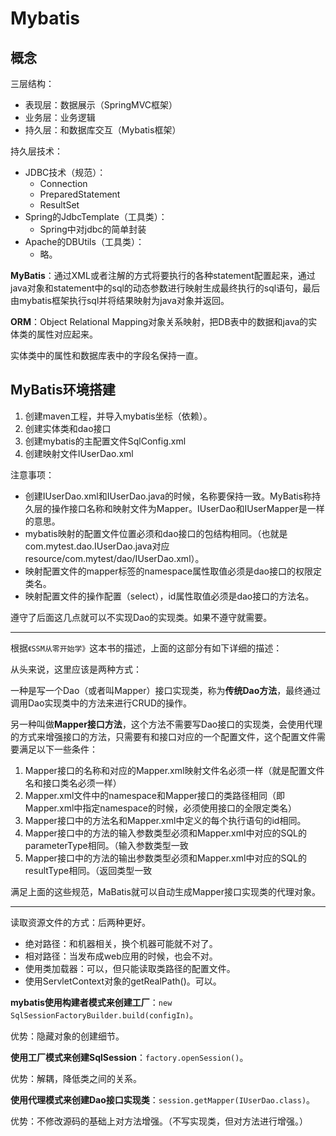 # Mybatis

## 概念

三层结构：

- 表现层：数据展示（SpringMVC框架）
- 业务层：业务逻辑
- 持久层：和数据库交互（Mybatis框架）

持久层技术：

- JDBC技术（规范）：
  - Connection
  - PreparedStatement
  - ResultSet
- Spring的JdbcTemplate（工具类）：
  - Spring中对jdbc的简单封装
- Apache的DBUtils（工具类）：
  - 略。

**MyBatis**：通过XML或者注解的方式将要执行的各种statement配置起来，通过java对象和statement中的sql的动态参数进行映射生成最终执行的sql语句，最后由mybatis框架执行sql并将结果映射为java对象并返回。

**ORM**：Object Relational Mapping对象关系映射，把DB表中的数据和java的实体类的属性对应起来。

实体类中的属性和数据库表中的字段名保持一直。

## MyBatis环境搭建

1. 创建maven工程，并导入mybatis坐标（依赖）。
2. 创建实体类和dao接口
3. 创建mybatis的主配置文件SqlConfig.xml
4. 创建映射文件IUserDao.xml

注意事项：

- 创建IUserDao.xml和IUserDao.java的时候，名称要保持一致。MyBatis称持久层的操作接口名称和映射文件为Mapper。IUserDao和IUserMapper是一样的意思。
- mybatis映射的配置文件位置必须和dao接口的包结构相同。（也就是com.mytest.dao.IUserDao.java对应resource/com.mytest/dao/IUserDao.xml）。
- 映射配置文件的mapper标签的namespace属性取值必须是dao接口的权限定类名。
- 映射配置文件的操作配置（select），id属性取值必须是dao接口的方法名。

遵守了后面这几点就可以不实现Dao的实现类。如果不遵守就需要。

---

根据`《SSM从零开始学》`这本书的描述，上面的这部分有如下详细的描述：

从头来说，这里应该是两种方式：

一种是写一个Dao（或者叫Mapper）接口实现类，称为**传统Dao方法**，最终通过调用Dao实现类中的方法来进行CRUD的操作。

另一种叫做**Mapper接口方法**，这个方法不需要写Dao接口的实现类，会使用代理的方式来增强接口的方法，只需要有和接口对应的一个配置文件，这个配置文件需要满足以下一些条件：

1. Mapper接口的名称和对应的Mapper.xml映射文件名必须一样（就是配置文件名和接口类名必须一样）
2. Mapper.xml文件中的namespace和Mapper接口的类路径相同（即Mapper.xml中指定namespace的时候，必须使用接口的全限定类名）
3. Mapper接口中的方法名和Mapper.xml中定义的每个执行语句的id相同。
4. Mapper接口中的方法的输入参数类型必须和Mapper.xml中对应的SQL的parameterType相同。（输入参数类型一致
5. Mapper接口中的方法的输出参数类型必须和Mapper.xml中对应的SQL的resultType相同。（返回类型一致

满足上面的这些规范，MaBatis就可以自动生成Mapper接口实现类的代理对象。

---

读取资源文件的方式：后两种更好。

- 绝对路径：和机器相关，换个机器可能就不对了。
- 相对路径：当发布成web应用的时候，也会不对。
- 使用类加载器：可以，但只能读取类路径的配置文件。
- 使用ServletContext对象的getRealPath()。可以。

**mybatis使用构建者模式来创建工厂**：`new SqlSessionFactoryBuilder.build(configIn)`。

优势：隐藏对象的创建细节。

**使用工厂模式来创建SqlSession**：`factory.openSession()`。	

优势：解耦，降低类之间的关系。

**使用代理模式来创建Dao接口实现类**：`session.getMapper(IUserDao.class)`。

优势：不修改源码的基础上对方法增强。（不写实现类，但对方法进行增强。）

